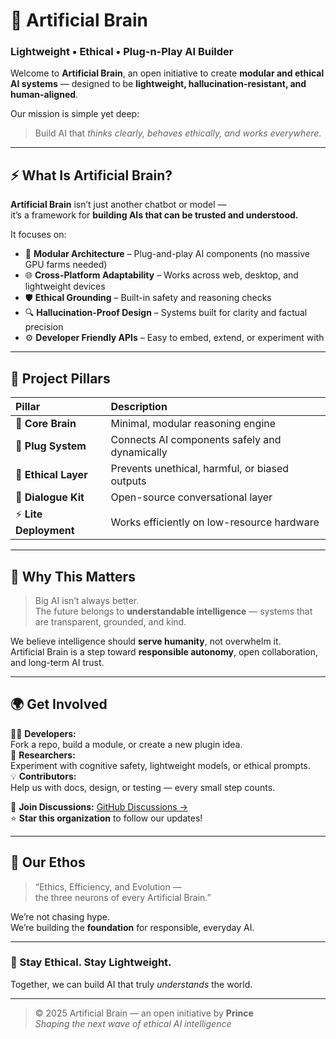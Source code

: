 # 🧠 Artificial Brain  
### Lightweight • Ethical • Plug-n-Play AI Builder

Welcome to **Artificial Brain**, an open initiative to create **modular and ethical AI systems** — designed to be **lightweight, hallucination-resistant, and human-aligned**.

Our mission is simple yet deep:  
> Build AI that *thinks clearly, behaves ethically, and works everywhere.*

---

## ⚡ What Is Artificial Brain?

**Artificial Brain** isn’t just another chatbot or model —  
it’s a framework for **building AIs that can be trusted and understood.**

It focuses on:
- 🧩 **Modular Architecture** – Plug-and-play AI components (no massive GPU farms needed)  
- 🌐 **Cross-Platform Adaptability** – Works across web, desktop, and lightweight devices  
- 🛡️ **Ethical Grounding** – Built-in safety and reasoning checks  
- 🔍 **Hallucination-Proof Design** – Systems built for clarity and factual precision  
- ⚙️ **Developer Friendly APIs** – Easy to embed, extend, or experiment with  

---

## 🧰 Project Pillars

| Pillar | Description |
|:--|:--|
| 🧠 **Core Brain** | Minimal, modular reasoning engine |
| 🔗 **Plug System** | Connects AI components safely and dynamically |
| 🧭 **Ethical Layer** | Prevents unethical, harmful, or biased outputs |
| 💬 **Dialogue Kit** | Open-source conversational layer |
| ⚡ **Lite Deployment** | Works efficiently on low-resource hardware |

---

## 🚀 Why This Matters

> Big AI isn’t always better.  
> The future belongs to **understandable intelligence** — systems that are transparent, grounded, and kind.

We believe intelligence should **serve humanity**, not overwhelm it.  
Artificial Brain is a step toward **responsible autonomy**, open collaboration, and long-term AI trust.

---

## 🌍 Get Involved

👩‍💻 **Developers:**  
Fork a repo, build a module, or create a new plugin idea.  
🧪 **Researchers:**  
Experiment with cognitive safety, lightweight models, or ethical prompts.  
💡 **Contributors:**  
Help us with docs, design, or testing — every small step counts.  

🧷 **Join Discussions:** [GitHub Discussions →](https://github.com/orgs/Artificial-Brain-AI/discussions)  
⭐ **Star this organization** to follow our updates!

---

## 💬 Our Ethos

> “Ethics, Efficiency, and Evolution —  
> the three neurons of every Artificial Brain.”

We’re not chasing hype.  
We’re building the **foundation** for responsible, everyday AI.

---

### 💚 Stay Ethical. Stay Lightweight.
Together, we can build AI that truly *understands* the world.

---

> © 2025 Artificial Brain — an open initiative by **Prince**  
> *Shaping the next wave of ethical AI intelligence*
